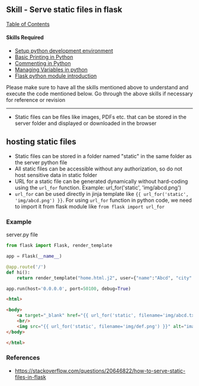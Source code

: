 ## Skill - Serve static files in flask

[Table of Contents](https://nagasudhir.blogspot.com/2020/04/taming-python-table-of-contents.html)

#### Skills Required
* [Setup python development environment](https://nagasudhir.blogspot.com/2020/04/setup-python-development-environment_14.html)
* [Basic Printing in Python](https://nagasudhir.blogspot.com/2020/04/basic-printing-in-python.html)
* [Commenting in Python](https://nagasudhir.blogspot.com/2020/04/comments-in-python.html)
* [Managing Variables in python](https://nagasudhir.blogspot.com/2020/04/managing-variables-in-python.html)
* [Flask python module introduction](https://nagasudhir.blogspot.com/2022/04/flask-python-module-introduction-for.html)

Please make sure to have all the skills mentioned above to understand and execute the code mentioned below. Go through the above skills if necessary for reference or revision

<hr/>

* Static files can be files like images, PDFs etc. that can be stored in the server folder and displayed or downloaded in the browser

## hosting static files
* Static files can be stored in a folder named "static" in the same folder as the server python file
* All static files can be accessible without any authorization, so do not host sensitive data in static folder
* URL for a static file can be generated dynamically without hard-coding using the `url_for` function. Example: url_for('static', 'img/abcd.png')
* `url_for` can be used directly in jinja template like `{{ url_for('static', 'img/abcd.png') }}`. For using `url_for` function in python code, we need to import it from flask module like `from flask import url_for`
### Example
server.py file
```py
from flask import Flask, render_template

app = Flask(__name__)

@app.route('/')
def hi():
    return render_template("home.html.j2", user={"name":"Abcd", "city":"XYZ"}, data=1234)

app.run(host='0.0.0.0', port=50100, debug=True)
```
```html
<html>

<body>
    <a target="_blank" href="{{ url_for('static', filename='img/abcd.txt') }}">Download Image</a>
    <br/>
    <img src="{{ url_for('static', filename='img/def.png') }}" alt="image file">
</body>

</html>
```

### References
* https://stackoverflow.com/questions/20646822/how-to-serve-static-files-in-flask
<!--stackedit_data:
eyJoaXN0b3J5IjpbLTc3ODU0MDUwMSwxNTcxNjQ1MzkwLDE5MD
Y4MjgyOCw5ODM3NjEzNDddfQ==
-->